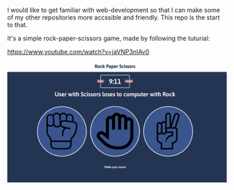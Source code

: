 I would like to get familiar with web-development so that I can make some of my other repositories more accssible and friendly. 
This repo is the start to that. 

It's a simple rock-paper-scissors game, made by following the tuturial: 

https://www.youtube.com/watch?v=jaVNP3nIAv0 


![Alt text](image.png)